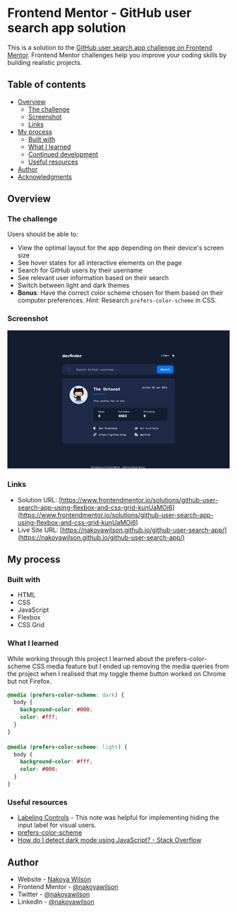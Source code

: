 # Frontend Mentor - GitHub user search app solution

This is a solution to the [GitHub user search app challenge on Frontend Mentor](https://www.frontendmentor.io/challenges/github-user-search-app-Q09YOgaH6). Frontend Mentor challenges help you improve your coding skills by building realistic projects.

## Table of contents

- [Overview](#overview)
  - [The challenge](#the-challenge)
  - [Screenshot](#screenshot)
  - [Links](#links)
- [My process](#my-process)
  - [Built with](#built-with)
  - [What I learned](#what-i-learned)
  - [Continued development](#continued-development)
  - [Useful resources](#useful-resources)
- [Author](#author)
- [Acknowledgments](#acknowledgments)

## Overview

### The challenge

Users should be able to:

- View the optimal layout for the app depending on their device's screen size
- See hover states for all interactive elements on the page
- Search for GitHub users by their username
- See relevant user information based on their search
- Switch between light and dark themes
- **Bonus**: Have the correct color scheme chosen for them based on their computer preferences. _Hint_: Research `prefers-color-scheme` in CSS.

### Screenshot

![](./assets/screenshot.png)

### Links

- Solution URL: [https://www.frontendmentor.io/solutions/github-user-search-app-using-flexbox-and-css-grid-kunUaMOi6](https://www.frontendmentor.io/solutions/github-user-search-app-using-flexbox-and-css-grid-kunUaMOi6)
- Live Site URL: [https://nakoyawilson.github.io/github-user-search-app/](https://nakoyawilson.github.io/github-user-search-app/)

## My process

### Built with

- HTML
- CSS
- JavaScript
- Flexbox
- CSS Grid

### What I learned

While working through this project I learned about the prefers-color-scheme CSS media feature but I ended up removing the media queries from the project when I realised that my toggle theme button worked on Chrome but not Firefox.

```css
@media (prefers-color-scheme: dark) {
  body {
    background-color: #000;
    color: #fff;
  }
}

@media (prefers-color-scheme: light) {
  body {
    background-color: #fff;
    color: #000;
  }
}
```

### Useful resources

- [Labeling Controls](https://www.w3.org/WAI/tutorials/forms/labels/#note-on-hiding-elements) - This note was helpful for implementing hiding the input label for visual users.
- [prefers-color-scheme](https://developer.mozilla.org/en-US/docs/Web/CSS/@media/prefers-color-scheme)
- [How do I detect dark mode using JavaScript? - Stack Overflow](https://stackoverflow.com/questions/56393880/how-do-i-detect-dark-mode-using-javascript)

## Author

- Website - [Nakoya Wilson](https://nakoyawilson.netlify.app/)
- Frontend Mentor - [@nakoyawilson](https://www.frontendmentor.io/profile/nakoyawilson)
- Twitter - [@nakoyawilson](https://twitter.com/nakoyawilson)
- LinkedIn - [@nakoyawilson](https://www.linkedin.com/in/nakoyawilson/)
